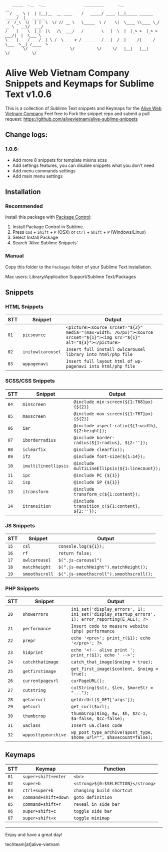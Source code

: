 ```
   _____  .__  .__                 _________      .__                      __          
  /  _  \ |  | |__|__  __ ____    /   _____/ ____ |__|_____ ______   _____/  |_  ______
 /  /_\  \|  | |  \  \/ // __ \   \_____  \ /    \|  \____ \\____ \_/ __ \   __\/  ___/
/    |    \  |_|  |\   /\  ___/   /        \   |  \  |  |_> >  |_> >  ___/|  |  \___ \ 
\____|__  /____/__| \_/  \___  > /_______  /___|  /__|   __/|   __/ \___  >__| /____  >
        \/                   \/          \/     \/   |__|   |__|        \/          \/ 
```

Alive Web Vietnam Company Snippets and Keymaps for Sublime Text v1.0.6
====================================================================

This is a collection of Sublime Text snippets and Keymaps for the [Alive Web Vietnam Company](https://alive-web.vn/)
Feel free to Fork the snippet repo and submit a
pull request: https://github.com/alivevietnam/alive-sublime-snippets

## Change logs:

### 1.0.6:

- Add more 8 snippets for template mixins scss
- Add settings features, you can disable snippets what you don't need
- Add menu commands settings
- Add main menu settings

## Installation

### Recommended

Install this package with [Package Control](https://sublime.wbond.net/):
1. Install Package Control in Sublime.
2. Press `Cmd` + `Shift` + `P` (OSX) or `Ctrl` + `Shift` + `P` (Windows/Linux)
3. Select Install Package
4. Search 'Alive Sublime Snippets'

### Manual

Copy this folder to the `Packages` folder of your Sublime Text installation.

Mac users: Library/Application Support/Sublime Text/Packages

## Snippets

### HTML Snippets
|STT|Snippet|Output|
|-------|-------|------|
| `01` | `picsource` | `<picture><source srcset="${2}" media="(max-width: 767px)"><source srcset="${1}"><img src="${1}" alt="${3}"></picture>` |
| `02` | `initowlcarousel` | `Insert full install owlcarousel library into html/php file` |
| `03` | `wppagenavi` | `Insert full layout html of wp-pagenavi into html/php file` |


### SCSS/CSS Snippets
|STT|Snippet|Output|
|-------|-------|------|
| `04` | `minscreen` | `@include min-screen(${1:768}px) {${2}}` |
| `05` | `maxscreen` | `@include max-screen(${1:767}px) {${2}}` |
| `06` | `iar` | `@include aspect-ratio(${1:width}, ${2:height});` |
| `07` | `iborderradius` | `@include border-radius(${1:radius}, ${2:''});` |
| `08` | `iclearfix` | `@include clearfix();` |
| `09` | `ifz` | `@include font-size(${1:14});` |
| `10` | `imultilineellipsis` | `@include multiLineEllipsis(${1:linecount});` |
| `11` | `ipc` | `@include PC {${1}}` |
| `12` | `isp` | `@include SP {${1}}` |
| `13` | `itransform` | `@include transform_c(${1:content});` |
| `14` | `itransition` | `@include transition_c(${1:content}, ${2:''});` |


### JS Snippets
|STT|Snippet|Output|
|-------|-------|------|
| `15` | `csl` | `console.log(${1});` |
| `16` | `rf` | `return false;` |
| `17` | `owlcarousel` | `$(".js-carousel")` |
| `18` | `matchheight` | `$(".js-matchHeight").matchHeight();` |
| `19` | `smoothscroll` | `$(".js-smoothscroll").smoothscroll();` |


### PHP Snippets
|STT|Snippet|Output|
|-------|-------|------|
| `20` | `showerrors` | `ini_set('display_errors', 1); ini_set('display_startup_errors', 1); error_reporting(E_ALL); ?>` |
| `21` | `performance` | `Insert code to measure website (php) performance` |
| `22` | `prepr` | `echo '<pre>'; print_r($1); echo '</pre>'; ?>` |
| `23` | `hidprint` | `echo '<!-- alive print '; print_r($1); echo ' -->';` |
| `24` | `catchthatimage` | `catch_that_image($noimg = true);` |
| `25` | `getfirstimage` | `get_first_image($content, $noimg = true);` |
| `26` | `currentpageurl` | `curPageURL();` |
| `27` | `cutstring` | `cutString($str, $len, $moreStr = "...");` |
| `28` | `getarrurl` | `getArrUrl($_GET['args']);` |
| `29` | `getcurl` | `get_curl($url);` |
| `30` | `thumbcrop` | `thumbCrop($img, $w, $h, $zc=1, $a=false, $cc=false);` |
| `31` | `uaclass` | `Insert ua.class code` |
| `32` | `wpposttypearchive` | `wp_post_type_archive($post_type, $home_url="", $havecount=false);` |

## Keymaps

|STT|Keymap|Function|
|-------|-------|------|
| `01` | `super+shift+enter` | `<br>` |
| `02` | `super+b` | `<strong>${0:$SELECTION}</strong>` |
| `03` | `ctrl+super+b` | `changing build shortcut` |
| `04` | `command+shift+down` | `goto definition` |
| `05` | `command+shift+r` | `reveal in side bar` |
| `06` | `super+shift+c` | `toggle side bar` |
| `07` | `super+shift+x` | `toggle minimap` |

--------------------------

Enjoy and have a great day!

techteam[at]alive-vietnam